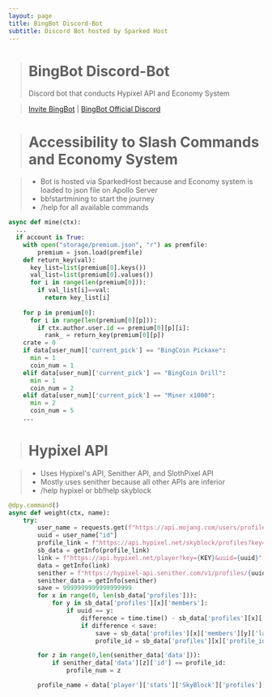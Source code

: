 ```yaml
---
layout: page
title: BingBot Discord-Bot
subtitle: Discord Bot hosted by Sparked Host
---
```

> # BingBot Discord-Bot
> Discord bot that conducts Hypixel API and Economy System

> [Invite BingBot](https://discord.com/api/oauth2/authorize?client_id=541682385151066112&permissions=8&scope=bot%20applications.commands) | [BingBot Official Discord](https://discord.gg/d6TB9xUBgj)


> # Accessibility to Slash Commands and Economy System

> - Bot is hosted via SparkedHost because and Economy system is loaded to json file on Apollo Server
> - bb!startmining to start the journey
> - /help for all available commands

```python
async def mine(ctx):
  ...
  if account is True:
    with open("storage/premium.json", "r") as premfile:
        premium = json.load(premfile)
    def return_key(val):
      key_list=list(premium[0].keys())
      val_list=list(premium[0].values())
      for i in range(len(premium[0])):
        if val_list[i]==val:
          return key_list[i]
          
    for p in premium[0]:
      for i in range(len(premium[0][p])):
        if ctx.author.user.id == premium[0][p][i]:
          rank_ = return_key(premium[0][p])
    crate = 0
    if data[user_num]['current_pick'] == "BingCoin Pickaxe":
      min = 1
      coin_num = 1
    elif data[user_num]['current_pick'] == "BingCoin Drill": 
      min = 1
      coin_num = 2
    elif data[user_num]['current_pick'] == "Miner x1000": 
      min = 2
      coin_num = 5
    ...
```

> # Hypixel API 

> - Uses Hypixel's API, Senither API, and SlothPixel API
> - Mostly uses senither because all other APIs are inferior 
> - /help hypixel or bb!help skyblock


```python
@dpy.command()
async def weight(ctx, name):
    try:
        user_name = requests.get(f"https://api.mojang.com/users/profiles/minecraft/{name}").json()
        uuid = user_name["id"]
        profile_link = f"https://api.hypixel.net/skyblock/profiles?key={KEY}&uuid={uuid}"
        sb_data = getInfo(profile_link)
        link = f"https://api.hypixel.net/player?key={KEY}&uuid={uuid}"
        data = getInfo(link)
        senither = f"https://hypixel-api.senither.com/v1/profiles/{uuid}?key={KEY}"
        senither_data = getInfo(senither)
        save = 9999999999999999999
        for x in range(0, len(sb_data['profiles'])):
            for y in sb_data['profiles'][x]['members']:
                if uuid == y:
                    difference = time.time() - sb_data['profiles'][x]['members'][y]['last_save']
                    if difference < save:
                        save = sb_data['profiles'][x]['members'][y]['last_save']
                        profile_id = sb_data['profiles'][x]['profile_id']

        for z in range(0,len(senither_data['data'])):
            if senither_data['data'][z]['id'] == profile_id:
                profile_num = z

        profile_name = data['player']['stats']['SkyBlock']['profiles'][profile_id]["cute_name"]
```

```python

```
